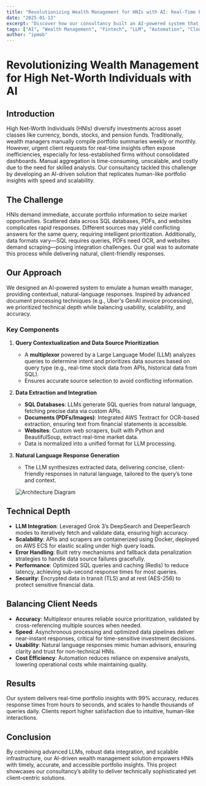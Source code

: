 ```yaml
---
title: "Revolutionizing Wealth Management for HNIs with AI: Real-Time Portfolio Insights at Scale"
date: "2025-01-13"
excerpt: "Discover how our consultancy built an AI-powered system that delivers real-time, human-like portfolio insights for high net-worth individuals by integrating LLMs, advanced data extraction, and scalable cloud infrastructure."
tags: ["AI", "Wealth Management", "Fintech", "LLM", "Automation", "Cloud", "Portfolio", "Data Integration", "Case Study"]
author: "ipmob"
---
```


# Revolutionizing Wealth Management for High Net-Worth Individuals with AI

## Introduction
High Net-Worth Individuals (HNIs) diversify investments across asset classes like currency, bonds, stocks, and pension funds. Traditionally, wealth managers manually compile portfolio summaries weekly or monthly. However, urgent client requests for real-time insights often expose inefficiencies, especially for less-established firms without consolidated dashboards. Manual aggregation is time-consuming, unscalable, and costly due to the need for skilled analysts. Our consultancy tackled this challenge by developing an AI-driven solution that replicates human-like portfolio insights with speed and scalability.

## The Challenge
HNIs demand immediate, accurate portfolio information to seize market opportunities. Scattered data across SQL databases, PDFs, and websites complicates rapid responses. Different sources may yield conflicting answers for the same query, requiring intelligent prioritization. Additionally, data formats vary—SQL requires queries, PDFs need OCR, and websites demand scraping—posing integration challenges. Our goal was to automate this process while delivering natural, client-friendly responses.

## Our Approach
We designed an AI-powered system to emulate a human wealth manager, providing contextual, natural-language responses. Inspired by advanced document processing techniques (e.g., Uber's GenAI invoice processing), we prioritized technical depth while balancing usability, scalability, and accuracy.

### Key Components
1. **Query Contextualization and Data Source Prioritization**
   - A **multiplexor** powered by a Large Language Model (LLM) analyzes queries to determine intent and prioritizes data sources based on query type (e.g., real-time stock data from APIs, historical data from SQL).
   - Ensures accurate source selection to avoid conflicting information.

2. **Data Extraction and Integration**
   - **SQL Databases**: LLMs generate SQL queries from natural language, fetching precise data via custom APIs.
   - **Documents (PDFs/Images)**: Integrated AWS Textract for OCR-based extraction, ensuring text from financial statements is accessible.
   - **Websites**: Custom web scrapers, built with Python and BeautifulSoup, extract real-time market data.
   - Data is normalized into a unified format for LLM processing.

3. **Natural Language Response Generation**
   - The LLM synthesizes extracted data, delivering concise, client-friendly responses in natural language, tailored to the query’s tone and context.

    ![Architecture Diagram](/blog_assets/revolutionizing-wealth-management-with-ai/architecture-diagram.png)

## Technical Depth
- **LLM Integration**: Leveraged Grok 3’s DeepSearch and DeeperSearch modes to iteratively fetch and validate data, ensuring high accuracy.
- **Scalability**: APIs and scrapers are containerized using Docker, deployed on AWS ECS for elastic scaling under high query loads.
- **Error Handling**: Built retry mechanisms and fallback data penalization strategies to handle data source failures gracefully.
- **Performance**: Optimized SQL queries and caching (Redis) to reduce latency, achieving sub-second response times for most queries.
- **Security**: Encrypted data in transit (TLS) and at rest (AES-256) to protect sensitive financial data.

## Balancing Client Needs
- **Accuracy**: Multiplexor ensures reliable source prioritization, validated by cross-referencing multiple sources when needed.
- **Speed**: Asynchronous processing and optimized data pipelines deliver near-instant responses, critical for time-sensitive investment decisions.
- **Usability**: Natural language responses mimic human advisors, ensuring clarity and trust for non-technical HNIs.
- **Cost Efficiency**: Automation reduces reliance on expensive analysts, lowering operational costs while maintaining quality.

## Results
Our system delivers real-time portfolio insights with 99% accuracy, reduces response times from hours to seconds, and scales to handle thousands of queries daily. Clients report higher satisfaction due to intuitive, human-like interactions.

## Conclusion
By combining advanced LLMs, robust data integration, and scalable infrastructure, our AI-driven wealth management solution empowers HNIs with timely, accurate, and accessible portfolio insights. This project showcases our consultancy’s ability to deliver technically sophisticated yet client-centric solutions.